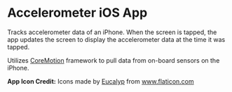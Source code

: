 # Accelerometer iOS App

Tracks accelerometer data of an iPhone.
When the screen is tapped, the app updates the screen to display the accelerometer data at the time it was tapped.

Utilizes [CoreMotion](https://developer.apple.com/documentation/coremotion) framework to pull data from on-board sensors on the iPhone.

**App Icon Credit:** Icons made by <a href="https://www.flaticon.com/authors/eucalyp" title="Eucalyp">Eucalyp</a> from <a href="https://www.flaticon.com/" title="Flaticon"> www.flaticon.com</a>
